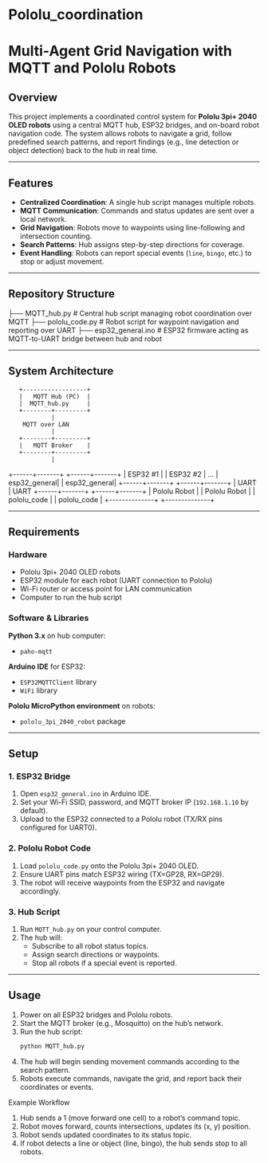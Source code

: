 # Pololu_coordination
# Multi-Agent Grid Navigation with MQTT and Pololu Robots

## Overview
This project implements a coordinated control system for **Pololu 3pi+ 2040 OLED robots** using a central MQTT hub, ESP32 bridges, and on-board robot navigation code. The system allows robots to navigate a grid, follow predefined search patterns, and report findings (e.g., line detection or object detection) back to the hub in real time.

---

## Features
- **Centralized Coordination**: A single hub script manages multiple robots.
- **MQTT Communication**: Commands and status updates are sent over a local network.
- **Grid Navigation**: Robots move to waypoints using line-following and intersection counting.
- **Search Patterns**: Hub assigns step-by-step directions for coverage.
- **Event Handling**: Robots can report special events (`line`, `bingo`, etc.) to stop or adjust movement.

---

## Repository Structure
├── MQTT_hub.py # Central hub script managing robot coordination over MQTT
├── pololu_code.py # Robot script for waypoint navigation and reporting over UART
├── esp32_general.ino # ESP32 firmware acting as MQTT-to-UART bridge between hub and robot

---

## System Architecture
       +------------------+
       |   MQTT Hub (PC)  |
       |  MQTT_hub.py     |
       +--------+---------+
                |
        MQTT over LAN
                |
       +--------+---------+
       |   MQTT Broker    |
       +--------+---------+
                |
+------+-------+ +------+-------+
| ESP32 #1 | | ESP32 #2 | ...
| esp32_general| | esp32_general|
+------+-------+ +------+-------+
| UART | UART
+------+-------+ +------+-------+
| Pololu Robot | | Pololu Robot |
| pololu_code | | pololu_code |
+--------------+ +--------------+

---

## Requirements

### Hardware
- Pololu 3pi+ 2040 OLED robots
- ESP32 module for each robot (UART connection to Pololu)
- Wi-Fi router or access point for LAN communication
- Computer to run the hub script

### Software & Libraries
**Python 3.x** on hub computer:
- `paho-mqtt`

**Arduino IDE** for ESP32:
- `ESP32MQTTClient` library
- `WiFi` library

**Pololu MicroPython environment** on robots:
- `pololu_3pi_2040_robot` package

---

## Setup

### 1. ESP32 Bridge
1. Open `esp32_general.ino` in Arduino IDE.
2. Set your Wi-Fi SSID, password, and MQTT broker IP (`192.168.1.10` by default).
3. Upload to the ESP32 connected to a Pololu robot (TX/RX pins configured for UART0).

### 2. Pololu Robot Code
1. Load `pololu_code.py` onto the Pololu 3pi+ 2040 OLED.
2. Ensure UART pins match ESP32 wiring (TX=GP28, RX=GP29).
3. The robot will receive waypoints from the ESP32 and navigate accordingly.

### 3. Hub Script
1. Run `MQTT_hub.py` on your control computer.
2. The hub will:
   - Subscribe to all robot status topics.
   - Assign search directions or waypoints.
   - Stop all robots if a special event is reported.

---

## Usage
1. Power on all ESP32 bridges and Pololu robots.
2. Start the MQTT broker (e.g., Mosquitto) on the hub’s network.
3. Run the hub script:
   ```bash
   python MQTT_hub.py
4. The hub will begin sending movement commands according to the search pattern.
5. Robots execute commands, navigate the grid, and report back their coordinates or events.

Example Workflow
1. Hub sends a 1 (move forward one cell) to a robot’s command topic.
2. Robot moves forward, counts intersections, updates its (x, y) position.
3. Robot sends updated coordinates to its status topic.
4. If robot detects a line or object (line, bingo), the hub sends stop to all robots.
